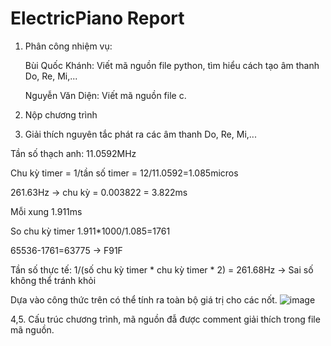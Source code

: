 # ElectricPiano Report

1. Phân công nhiệm vụ:

   Bùi Quốc Khánh: Viết mã nguồn file python, tìm hiểu cách tạo âm thanh Do, Re, Mi,...
   
   Nguyễn Văn Diện: Viết mã nguồn file c.
   
2. Nộp chương trình

3. Giải thích nguyên tắc phát ra các âm thanh Do, Re, Mi,...

  Tần số thạch anh: 11.0592MHz
  
  Chu kỳ timer = 1/tần số timer = 12/11.0592=1.085micros
  
  261.63Hz -> chu kỳ = 0.003822 = 3.822ms
  
  Mỗi xung 1.911ms
  
  So chu kỳ timer 1.911*1000/1.085=1761	
  
  65536-1761=63775 -> F91F
  
  Tần số thực tế: 1/(số chu kỳ timer * chu kỳ timer * 2) = 261.68Hz -> Sai số không thể tránh khỏi
  
  Dựa vào công thức trên có thể tính ra toàn bộ giá trị cho các nốt. 
  	![image](https://user-images.githubusercontent.com/58499182/149612373-4ea0fca4-55da-4ca8-ab3e-7dd06d7baa41.png)
    
4,5. Cấu trúc chương trình, mã nguồn đẫ được comment giải thích trong file mã nguồn.
